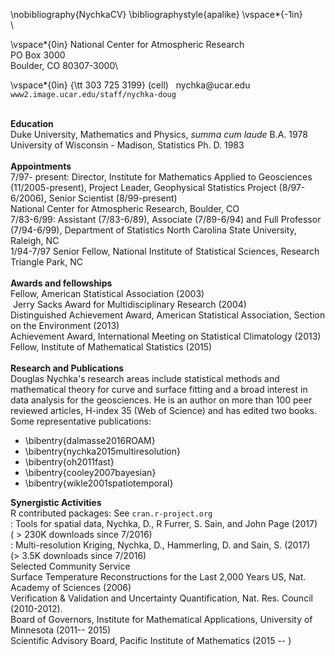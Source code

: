 \nobibliography{NychkaCV}
\bibliographystyle{apalike}
\vspace*{-1in}
\
\

\vspace*{0in}
National Center for Atmospheric Research\
PO Box 3000\
Boulder, CO 80307-3000\

\vspace*{0in}
  {\tt 303 725 3199}
(cell)   nychka\@ucar.edu\
`www2.image.ucar.edu/staff/nychka-doug`

\
**Education**\
Duke University, Mathematics and Physics, *summa cum laude* B.A. 1978\
University of Wisconsin - Madison, Statistics Ph. D. 1983\
\
**Appointments**\
7/97- present: Director, Institute for Mathematics Applied to
Geosciences (11/2005-present), Project Leader, Geophysical Statistics
Project (8/97-6/2006), Senior Scientist (8/99-present)\
National Center for Atmospheric Research, Boulder, CO\
7/83-6/99: Assistant (7/83-6/89), Associate (7/89-6/94) and Full
Professor (7/94-6/99), Department of Statistics North Carolina State
University, Raleigh, NC\
1/94-7/97 Senior Fellow, National Institute of Statistical Sciences,
Research Triangle Park, NC\
\
 **Awards and fellowships**\
Fellow, American Statistical Association (2003)\
 Jerry Sacks Award for Multidisciplinary Research (2004)\
Distinguished Achievement Award, American Statistical Association,
Section on the Environment (2013)\
Achievement Award, International Meeting on Statistical Climatology
(2013)\
Fellow, Institute of Mathematical Statistics (2015)\
\
 **Research and Publications**\
Douglas Nychka's research areas include statistical methods and
mathematical theory for curve and surface fitting and a broad interest
in data analysis for the geosciences. He is an author on more than 100
peer reviewed articles, H-index $35$ (Web of Science) and has edited two
books. Some representative publications:

-   \bibentry{dalmasse2016ROAM}
-   \bibentry{nychka2015multiresolution}
-   \bibentry{oh2011fast}
-   \bibentry{cooley2007bayesian}
-   \bibentry{wikle2001spatiotemporal}

**Synergistic Activities**\
R contributed packages: See `cran.r-project.org`\
: Tools for spatial data, Nychka, D., R Furrer, S. Sain, and John Page
(2017)\
( $>$ 230K downloads since 7/2016)\
: Multi-resolution Kriging, Nychka, D., Hammerling, D. and Sain, S.
(2017)\
($>$ 3.5K downloads since 7/2016)\
Selected Community Service\
Surface Temperature Reconstructions for the Last 2,000 Years US, Nat.
Academy of Sciences (2006)\
Verification & Validation and Uncertainty Quantification, Nat. Res.
Council (2010-2012).\
Board of Governors, Institute for Mathematical Applications, University
of Minnesota (2011-- 2015)\
Scientific Advisory Board, Pacific Institute of Mathematics (2015 -- )
